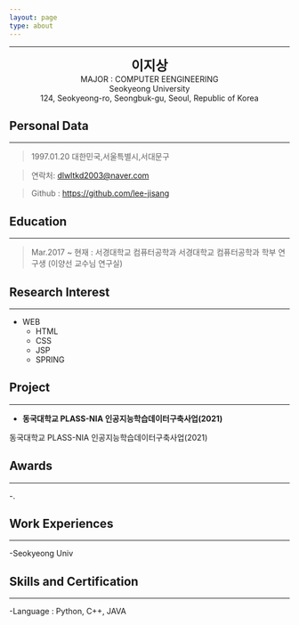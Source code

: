 ```yaml
---
layout: page
type: about
---
```


<!--
---
layout: about
title: Portfolio
menu: true
order: 1
---
-->

* * *
<center>
<span style=
"font-size:170%;
font-weight:bold">
이지상
</span>
</center>

<center>MAJOR : COMPUTER EENGINEERING</center>

<center>Seokyeong University</center>

<center>124, Seokyeong-ro, Seongbuk-gu, Seoul, Republic of Korea</center>

## Personal Data
---
> 1997.01.20 대한민국,서울특별시,서대문구

> 연락처: dlwltkd2003@naver.com

> Github : <a href="https://github.com/lee-jisang">https://github.com/lee-jisang</a>


## Education
---
> Mar.2017 ~ 현재 : 서경대학교 컴퓨터공학과
> 서경대학교 컴퓨터공학과 학부 연구생 (이양선 교수님 연구실)


## Research Interest
---

* WEB
    + HTML
    + CSS
    + JSP
    + SPRING

## Project
---

* **동국대학교 PLASS-NIA 인공지능학습데이터구축사업(2021)**

동국대학교 PLASS-NIA 인공지능학습데이터구축사업(2021)

## Awards
---
-.
## Work Experiences
---
-Seokyeong Univ

## Skills and Certification
---
-Language : Python, C++, JAVA




